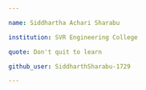 ```yaml
---

name: Siddhartha Achari Sharabu

institution: SVR Engineering College

quote: Don't quit to learn

github_user: SiddharthSharabu-1729

---
```

